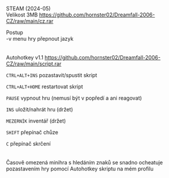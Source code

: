 STEAM (2024-05)
<br/>
Velikost 3MB https://github.com/hornster02/Dreamfall-2006-CZ/raw/main/cz.rar

Postup
<br/>
-v menu hry přepnout jazyk
<br/>
<br/>
<br/>
Autohotkey v1.1 https://github.com/hornster02/Dreamfall-2006-CZ/raw/main/script.rar

```CTRL+ALT+INS``` pozastavit/spustit skript

```CTRL+ALT+HOME``` restartovat skript

```PAUSE``` vypnout hru (nemusí být v popředí a ani reagovat)

```INS``` uložit/nahrát hru (držet)

```MEZERNÍK``` inventář (držet)

```SHIFT``` přepínač chůze

```C``` přepínač skrčení
<br/>
<br/>
<br/>
Časově omezená minihra s hledáním znaků se snadno ocheatuje pozastavením hry pomocí Autohotkey skriptu na mém profilu

